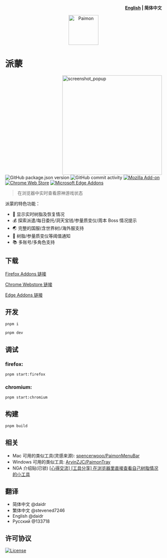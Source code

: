 <p align='right'><b><a href="./README.md">English</a> | 简体中文</b></p>

<p align='center'><img width="96px" src="./extension/assets/icon-128.png" alt="Paimon">
</p>

# 派蒙

<img align="right" src="./screenshots/popup_zh-CN.png" width="320px" height="auto" alt="screenshot_popup" />

![GitHub package.json version](https://img.shields.io/github/package-json/v/daidr/paimon-webext) ![GitHub commit activity](https://img.shields.io/github/commit-activity/y/daidr/paimon-webext?label=commits) [![Mozilla Add-on](https://img.shields.io/amo/users/%E6%B4%BE%E8%92%99-paimon?label=firefox&color=green)](https://addons.mozilla.org/zh-CN/firefox/addon/%E6%B4%BE%E8%92%99-paimon/) [![Chrome Web Store](https://img.shields.io/chrome-web-store/users/ecafadojbjpamdlbhdgmfhihdojeekdd?label=chrome&color=green)](https://chrome.google.com/webstore/detail/%E6%B4%BE%E8%92%99-paimon/ecafadojbjpamdlbhdgmfhihdojeekdd) [![Microsoft Edge Addons](https://img.shields.io/badge/dynamic/json?label=edge&query=%24.activeInstallCount&url=https%3A%2F%2Fmicrosoftedge.microsoft.com%2Faddons%2Fgetproductdetailsbycrxid%2Famlfaonbmcninlpijbjkblmfgcanjdih&color=green)](https://microsoftedge.microsoft.com/addons/detail/%E6%B4%BE%E8%92%99-paimon/amlfaonbmcninlpijbjkblmfgcanjdih)

> 在浏览器中实时查看原神游戏状态

派蒙的特色功能：

* 🌙 显示实时树脂及恢复情况
* 💰 探索派遣/每日委托/洞天宝钱/参量质变仪/周本 Boss 情况提示
* 🌏 完整的国服(含世界树)/海外服支持
* 🚨 树脂/参量质变仪等阈值通知
* 📚 多账号/多角色支持

## 下载

[Firefox Addons 链接](https://addons.mozilla.org/zh-CN/firefox/addon/%E6%B4%BE%E8%92%99-paimon/)

[Chrome Webstore 链接](https://chrome.google.com/webstore/detail/%E6%B4%BE%E8%92%99-paimon/ecafadojbjpamdlbhdgmfhihdojeekdd)

[Edge Addons 链接](https://microsoftedge.microsoft.com/addons/detail/amlfaonbmcninlpijbjkblmfgcanjdih)

## 开发

```bash
pnpm i

pnpm dev
```

## 调试

### firefox:

```bash
pnpm start:firefox
```

### chromium:

```bash
pnpm start:chromium
```

## 构建

```bash
pnpm build
```

## 相关

- Mac 可用的类似工具(灵感来源): [spencerwooo/PaimonMenuBar](https://github.com/spencerwooo/PaimonMenuBar)
- Windows 可用的类似工具: [ArvinZJC/PaimonTray](https://github.com/ArvinZJC/PaimonTray)
- NGA 介绍贴(已锁) [\[心得交流\] \[工具分享\] 在浏览器里直接查看自己树脂情况的小工具](https://bbs.nga.cn/read.php?tid=31590015)

## 翻译

- 简体中文 @daidr
- 繁体中文 @stevened7246
- English @daidr
- Русский @133718

## 许可协议

[![License](https://img.shields.io/badge/license-MIT-blue.svg)](LICENSE)
